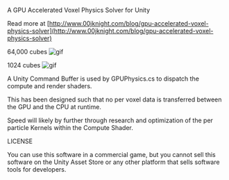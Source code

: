 A GPU Accelerated Voxel Physics Solver for Unity

Read more at
[http://www.00jknight.com/blog/gpu-accelerated-voxel-physics-solver](http://www.00jknight.com/blog/gpu-accelerated-voxel-physics-solver)

64,000 cubes
![gif](https://thumbs.gfycat.com/MammothInfantileDunlin-size_restricted.gif "Gif")

1024 cubes
![gif](https://fat.gfycat.com/JovialKnobbyBrahmanbull.gif "Gif")

A Unity Command Buffer is used by GPUPhysics.cs to dispatch the compute and render shaders. 

This has been designed such that no per voxel data is transferred between the GPU and the CPU at runtime.

Speed will likely by further through research and optimization of the per particle Kernels within the Compute Shader.

LICENSE

You can use this software in a commercial game, but you cannot sell this software on the Unity Asset Store or any other platform that sells software tools for developers.

